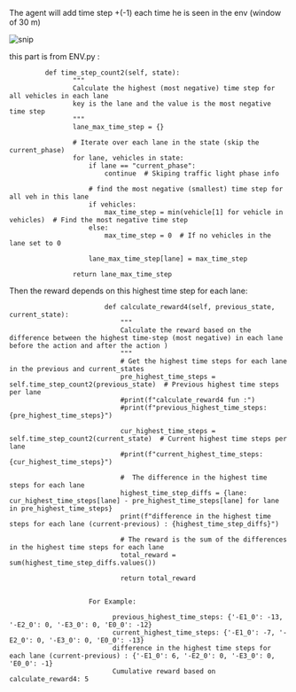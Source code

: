 

The agent will add time step +(-1) each time he is seen in the env (window of 30 m) 


![snip](https://github.com/user-attachments/assets/7b7ef096-d9dd-44a7-980c-05f80babfb51)


this part is from ENV.py :

             def time_step_count2(self, state):
                    """
                    Calculate the highest (most negative) time step for all vehicles in each lane
                    key is the lane and the value is the most negative time step
                    """
                    lane_max_time_step = {}
            
                    # Iterate over each lane in the state (skip the current_phase)
                    for lane, vehicles in state:
                        if lane == "current_phase":
                            continue  # Skiping traffic light phase info
            
                        # find the most negative (smallest) time step for all veh in this lane
                        if vehicles:
                            max_time_step = min(vehicle[1] for vehicle in vehicles)  # Find the most negative time step
                        else:
                            max_time_step = 0  # If no vehicles in the lane set to 0
            
                        lane_max_time_step[lane] = max_time_step
            
                    return lane_max_time_step


Then the reward depends on this highest time step for each lane:

                            def calculate_reward4(self, previous_state, current_state):
                                """
                                Calculate the reward based on the difference between the highest time-step (most negative) in each lane before the action and after the action )
                                """
                                # Get the highest time steps for each lane in the previous and current_states
                                pre_highest_time_steps = self.time_step_count2(previous_state)  # Previous highest time steps per lane
                                #print(f"calculate_reward4 fun :")
                                #print(f"previous_highest_time_steps: {pre_highest_time_steps}")
                        
                                cur_highest_time_steps = self.time_step_count2(current_state)  # Current highest time steps per lane
                                #print(f"current_highest_time_steps: {cur_highest_time_steps}")
                        
                                #  The difference in the highest time steps for each lane
                                highest_time_step_diffs = {lane:  cur_highest_time_steps[lane] - pre_highest_time_steps[lane] for lane in pre_highest_time_steps}
                                print(f"difference in the highest time steps for each lane (current-previous) : {highest_time_step_diffs}")
                        
                                # The reward is the sum of the differences in the highest time steps for each lane
                                total_reward = sum(highest_time_step_diffs.values())
                        
                                return total_reward


                        For Example:
                        
                              previous_highest_time_steps: {'-E1_0': -13, '-E2_0': 0, '-E3_0': 0, 'E0_0': -12}
                              current_highest_time_steps: {'-E1_0': -7, '-E2_0': 0, '-E3_0': 0, 'E0_0': -13}
                              difference in the highest time steps for each lane (current-previous) : {'-E1_0': 6, '-E2_0': 0, '-E3_0': 0, 'E0_0': -1}
                              Cumulative reward based on calculate_reward4: 5
